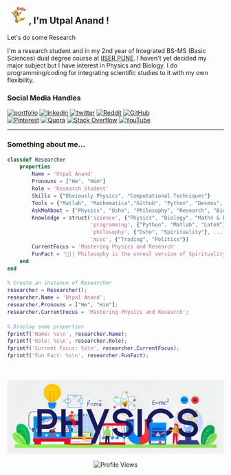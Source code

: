## <img src="https://github.com/TheUtpalAnand/TheUtpalAnand/blob/main/Media/hello.gif" width="50">, I'm Utpal Anand ! 

Let's do some Research

I'm a research student and in my 2nd year of Integrated BS-MS (Basic Sciences) dual degree course at [IISER PUNE](https://www.iiserpune.ac.in/).
I haven't yet decided my major subject but I have interest in Physics and Biology.
I do programming/coding for integrating scientific studies to it with my own flexibility.<br>




### Social Media Handles
[![portfolio](https://img.shields.io/badge/my_portfolio-000?style=for-the-badge&logo=ko-fi&logoColor=white)](https://theutpalanand.github.io/) 
[![linkedin](https://img.shields.io/badge/linkedin-0A66C2?style=for-the-badge&logo=linkedin&logoColor=white)](https://linkedin.com/in/theutpalanand)
[![twitter](https://img.shields.io/badge/twitter-1DA1F2?style=for-the-badge&logo=twitter&logoColor=white)](https://x.com/theutpalanand)
[![Reddit](https://img.shields.io/badge/Reddit-FF4500?style=for-the-badge&logo=reddit&logoColor=white)](https://reddit.com/user/theutpalanand)
[![GitHub](https://img.shields.io/badge/GitHub-%23121011.svg?style=for-the-badge&logo=github&logoColor=white)](https://github.com/theutpalanand)<br>
[![Pinterest](https://img.shields.io/badge/Pinterest-%23E60023.svg?style=for-the-badge&logo=Pinterest&logoColor=white)](https://in.pinterest.com/theutpalanand/)
[![Quora](https://img.shields.io/badge/Quora-%23B92B27.svg?style=for-the-badge&logo=Quora&logoColor=white)](https://quora.com/profile/TheUtpalAnand)
[![Stack Overflow](https://img.shields.io/badge/-Stackoverflow-FE7A16?style=for-the-badge&logo=stack-overflow&logoColor=white)](https://stackoverflow.com/users/26378845/theutpalanand)
[![YouTube](https://img.shields.io/badge/Youtube-FF0000?style=for-the-badge&logo=YouTube&logoColor=white)](https://www.youtube.com/@theutpalanand)

---

### Something about me...
```Matlab
classdef Researcher
    properties
        Name = 'Utpal Anand'
        Pronouns = ["He", "Him"]
        Role = 'Research Student'
        Skills = {"Obviously Physics", "Computational Techniques"}
        Tools = {"Matlab", "Mathematica","Github", "Python", "Desmos", "LateX"}
        AskMeAbout = {"Physics", "Osho", "Philosophy", "Research", "Biology"}
        Knowledge = struct('science', {"Physics", "Biology", "Maths & ECS"}, ...
                           'programming', {"Python", "Matlab", "LateX"}, ...
                           'philosophy', {"Osho", "Spirituality"}, ...
                           'misc', {"Trading", "Politics"})
        CurrentFocus = 'Mastering Physics and Research'
        FunFact = '🔮|| Philosophy is the unreal version of Spirituality ||🔮'
    end
end

% Create an instance of Researcher
researcher = Researcher();
researcher.Name = 'Utpal Anand';
researcher.Pronouns = ["He", "Him"];
researcher.CurrentFocus = 'Mastering Physics and Research';

% Display some properties
fprintf('Name: %s\n', researcher.Name);
fprintf('Role: %s\n', researcher.Role);
fprintf('Current Focus: %s\n', researcher.CurrentFocus);
fprintf('Fun Fact: %s\n', researcher.FunFact);

    
```

<p align="center">
<img src="https://github.com/TheUtpalAnand/TheUtpalAnand/blob/main/Media/github.jpg" alt="Footer Image">
</p>
<p align="center">
  <img src="https://komarev.com/ghpvc/?username=TheUtpalAnand&style=flat-square&color=orange" alt="Profile Views">
</p>
